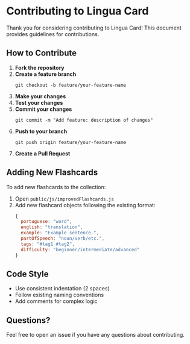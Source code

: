 # Contributing to Lingua Card

Thank you for considering contributing to Lingua Card! This document provides guidelines for contributions.

## How to Contribute

1. **Fork the repository**
2. **Create a feature branch**
   ```
   git checkout -b feature/your-feature-name
   ```
3. **Make your changes**
4. **Test your changes**
5. **Commit your changes**
   ```
   git commit -m "Add feature: description of changes"
   ```
6. **Push to your branch**
   ```
   git push origin feature/your-feature-name
   ```
7. **Create a Pull Request**

## Adding New Flashcards

To add new flashcards to the collection:

1. Open `public/js/improvedFlashcards.js`
2. Add new flashcard objects following the existing format:
   ```javascript
   {
     portuguese: "word",
     english: "translation",
     example: "Example sentence.",
     partOfSpeech: "noun/verb/etc.",
     tags: "#tag1 #tag2",
     difficulty: "beginner/intermediate/advanced"
   }
   ```

## Code Style

- Use consistent indentation (2 spaces)
- Follow existing naming conventions
- Add comments for complex logic

## Questions?

Feel free to open an issue if you have any questions about contributing.
